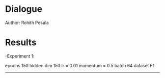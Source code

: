 # Dialogue

Author: Rohith Pesala

# Results

-Experiment 1:

epochs 150
hidden dim 150
lr = 0.01
momentum = 0.5
batch 64
dataset F1

-------------